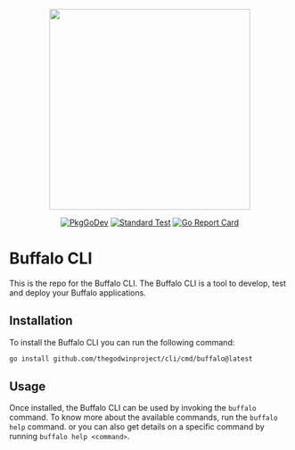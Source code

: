 <p align="center"><img src="https://raw.githubusercontent.com/gobuffalo/buffalo/main/logo.svg" width="360"></p>

<p align="center">
<a href="https://pkg.go.dev/github.com/thegodwinproject/cli"><img src="https://pkg.go.dev/badge/github.com/thegodwinproject/cli" alt="PkgGoDev"></a>
<a href="https://github.com/thegodwinproject/cli/actions/workflows/standard-go-test.yml"><img src="https://github.com/thegodwinproject/cli/actions/workflows/standard-go-test.yml/badge.svg" alt="Standard Test" /></a>
<a href="https://goreportcard.com/report/github.com/thegodwinproject/cli"><img src="https://goreportcard.com/badge/github.com/thegodwinproject/cli" alt="Go Report Card" /></a>
</p>

# Buffalo CLI

This is the repo for the Buffalo CLI. The Buffalo CLI is a tool to develop, test and deploy your Buffalo applications.

## Installation

To install the Buffalo CLI you can run the following command:

```bash
go install github.com/thegodwinproject/cli/cmd/buffalo@latest
```

<!-- Installing the Buffalo CLI requires Go 1.16 or newer as it depends heavily on the embed package. Once you have ensured you installed Go 1.16 or newer,  -->

## Usage

Once installed, the Buffalo CLI can be used by invoking the `buffalo` command. To know more about the available commands, run the `buffalo help` command. or you can also get details on a specific command by running `buffalo help <command>`.
